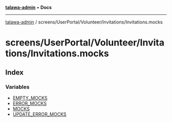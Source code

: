 [**talawa-admin**](../../../../../README.md) • **Docs**

***

[talawa-admin](../../../../../modules.md) / screens/UserPortal/Volunteer/Invitations/Invitations.mocks

# screens/UserPortal/Volunteer/Invitations/Invitations.mocks

## Index

### Variables

- [EMPTY\_MOCKS](variables/EMPTY_MOCKS.md)
- [ERROR\_MOCKS](variables/ERROR_MOCKS.md)
- [MOCKS](variables/MOCKS.md)
- [UPDATE\_ERROR\_MOCKS](variables/UPDATE_ERROR_MOCKS.md)
